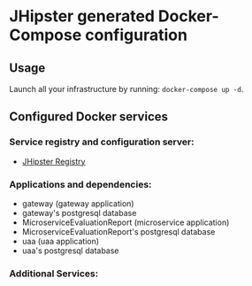 # JHipster generated Docker-Compose configuration

## Usage

Launch all your infrastructure by running: `docker-compose up -d`.

## Configured Docker services

### Service registry and configuration server:

- [JHipster Registry](http://localhost:8761)

### Applications and dependencies:

- gateway (gateway application)
- gateway's postgresql database
- MicroserviceEvaluationReport (microservice application)
- MicroserviceEvaluationReport's postgresql database
- uaa (uaa application)
- uaa's postgresql database

### Additional Services:
